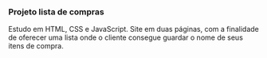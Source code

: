 ### Projeto lista de compras

Estudo em HTML, CSS e JavaScript.
Site em duas páginas, com a finalidade de oferecer uma lista onde 
o cliente consegue guardar o nome de seus itens de compra.
